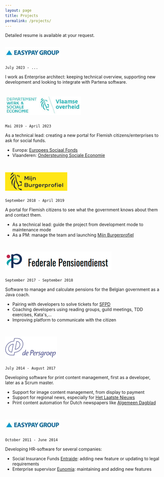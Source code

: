 ```yaml
---
layout: page
title: Projects
permalink: /projects/
---
```

Detailed resume is available at your request.

## ![Easypay logo](/images/easypay-logo.png)

`July 2023 - ...`

I work as Enterprise architect: keeping technical overview, supporting new development and looking to integrate with Partena software.


# ![Werk sociaal economie Logo](/images/wse-logo.png)

`Mai 2019 - April 2023`

As a technical lead: creating a new portal for Flemish citizens/enterprises to ask for social funds.
* Europa: [Europees Sociaal Fonds]
* Vlaanderen: [Ondersteuning Sociale Economie]
<br><br>

## ![Mijn Burgerprofiel Logo](/images/mbp-logo.png)

`September 2018 - April 2019`

A portal for Flemish citizens to see what the government knows about them and contact them.
* As a technical lead: guide the project from development mode to maintenance mode
* As a PM: manage the team and launching [Mijn Burgerprofiel]
<br><br>

## ![SFPD Logo](/images/sfpd-logo.png)

`September 2017 - September 2018`

Software to manage and calculate pensions for the Belgian government as a Java coach.
* Pairing with developers to solve tickets for [SFPD]
* Coaching developers using reading groups, guild meetings, TDD exercises, Kata's,…
* Improving platform to communicate with the citizen
<br><br>

## ![De Persgroep Logo](/images/de-persgroep-logo.png)

`July 2014 - August 2017`

Developing software for print content management, first as a developer, later as a Scrum master. 
* Support for image content management, from display to payment
* Support for regional news, especially for [Het Laatste Nieuws]
* Print content automation for Dutch newspapers like [Algemeen Dagblad]
<br><br>

## ![Easypay logo](/images/easypay-logo.png)

`October 2011 - June 2014`

Developing HR-software for several companies:
* Social Insurance Funds [Entraide]: adding new feature or updating to legal requirements
* Enterprise supervisor [Eunomia]: maintaining and adding new features


[Entraide]: https://www.easypay-group.com/nl_BE/diensten/sociaal-verzekeringsfonds
[Eunomia]: http://eunomia.be/nl/default.aspx
[Het Laatste Nieuws]: https://www.hln.be/populair-in-de-buurt
[Algemeen Dagblad]: https://www.ad.nl/
[SFPD]: https://www.sfpd.fgov.be/nl
[Mijn Burgerprofiel]: https://www.vlaanderen.be/uw-overheid/mijn-burgerprofiel
[Europees Sociaal Fonds]: https://esf-vlaanderen.be/
[Ondersteuning Sociale Economie]: https://www.socialeeconomie.be/ondersteuning